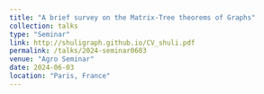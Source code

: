```yaml
---
title: "A brief survey on the Matrix-Tree theorems of Graphs"
collection: talks
type: "Seminar"
link: http://shuligraph.github.io/CV_shuli.pdf
permalink: /talks/2024-seminar0603
venue: "Agro Seminar"
date: 2024-06-03
location: "Paris, France"
---
```

